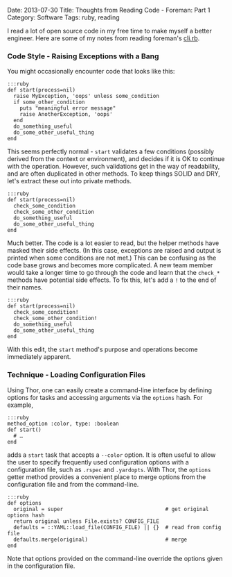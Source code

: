 Date: 2013-07-30
Title: Thoughts from Reading Code - Foreman: Part 1
Category: Software
Tags: ruby, reading

I read a lot of open source code in my free time to make myself a better engineer. Here are some of my notes from reading foreman's [cli.rb](https://github.com/ddollar/foreman/blob/master/lib/foreman/cli.rb).

### Code Style - Raising Exceptions with a Bang

You might occasionally encounter code that looks like this:

    :::ruby
    def start(process=nil)
      raise MyException, 'oops' unless some_condition
      if some_other_condition
        puts "meaningful error message"
        raise AnotherException, 'oops'
      end
      do_something_useful
      do_some_other_useful_thing
    end
    
This seems perfectly normal - `start` validates a few conditions (possibly derived from the context or environment), and decides if it is OK to continue with the operation. However, such validations get in the way of readability, and are often duplicated in other methods. To keep things SOLID and DRY, let's extract these out into private methods.

    :::ruby
    def start(process=nil)
      check_some_condition
      check_some_other_condition
      do_something_useful
      do_some_other_useful_thing
    end
    
Much better. The code is a lot easier to read, but the helper methods have masked their side effects. (In this case, exceptions are raised and output is printed when some conditions are not met.) This can be confusing as the code base grows and becomes more complicated. A new team member would take a longer time to go through the code and learn that the `check_*` methods have potential side effects. To fix this, let's add a `!` to the end of their names.

    :::ruby
    def start(process=nil)
      check_some_condition!
      check_some_other_condition!
      do_something_useful
      do_some_other_useful_thing
    end
    
With this edit, the `start` method's purpose and operations become immediately apparent.

### Technique - Loading Configuration Files

Using Thor, one can easily create a command-line interface by defining options for tasks and accessing arguments via the `options` hash. For example,

    :::ruby
    method_option :color, type: :boolean
    def start()
      # …
    end
    
adds a `start` task that accepts a `--color` option. It is often useful to allow the user to specify frequently used configuration options with a configuration file, such as `.rspec` and `.yardopts`. With Thor, the `options` getter method provides a convenient place to merge options from the configuration file and from the command-line.

    :::ruby
    def options
      original = super                                 # get original options hash
      return original unless File.exists? CONFIG_FILE
      defaults = ::YAML::load_file(CONFIG_FILE) || {}  # read from config file
      defaults.merge(original)                         # merge
    end

Note that options provided on the command-line override the options given in the configuration file.